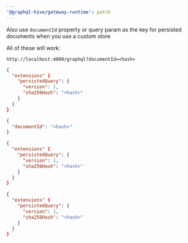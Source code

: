 ```yaml
---
'@graphql-hive/gateway-runtime': patch
---
```


Also use `documentId` property or query param as the key for persisted documents when you use a custom store

All of these will work:

```
http://localhost:4000/graphql?documentId=<hash>
```

```json
{
  "extensions" {
    "persistedQuery": {
      "version": 1,
      "sha256Hash": "<hash>"
    }
  }
}
```

```json
{
  "documentId": "<hash>"
}
```

```json
{
  "extensions" {
    "persistedQuery": {
      "version": 1,
      "sha256Hash": "<hash>"
    }
  }
}
```

```json
{
  "extensions" {
    "persistedQuery": {
      "version": 1,
      "sha256Hash": "<hash>"
    }
  }
}
```
